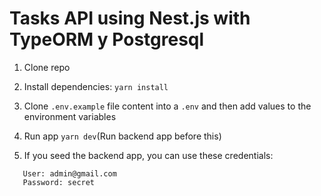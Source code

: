 # Tasks API using Nest.js with TypeORM y Postgresql

1. Clone repo

2. Install dependencies: `yarn install`

3. Clone `.env.example` file content into a `.env` and then add values to the environment variables

4. Run app `yarn dev`(Run backend app before this)

5. If you seed the backend app, you can use these credentials:

```
   User: admin@gmail.com
   Password: secret
```
